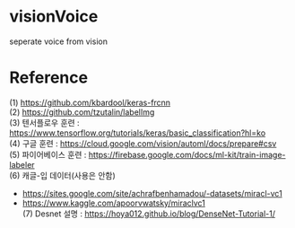 # visionVoice
seperate voice from vision

# Reference
(1) https://github.com/kbardool/keras-frcnn   
(2) https://github.com/tzutalin/labelImg   
(3) 텐서플로우 훈련 : https://www.tensorflow.org/tutorials/keras/basic_classification?hl=ko   
(4) 구글 훈련 : https://cloud.google.com/vision/automl/docs/prepare#csv   
(5) 파이어베이스 훈련 : https://firebase.google.com/docs/ml-kit/train-image-labeler   
(6) 캐글-입 데이터(사용은 안함)   
- https://sites.google.com/site/achrafbenhamadou/-datasets/miracl-vc1   
- https://www.kaggle.com/apoorvwatsky/miraclvc1   
(7) Desnet 설명 : https://hoya012.github.io/blog/DenseNet-Tutorial-1/   

